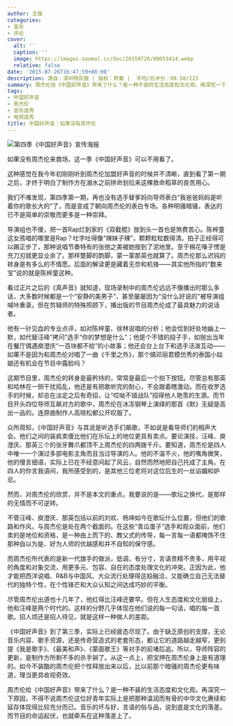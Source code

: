 ```yaml
---
author: 王俊
categories:
- 音乐
- 评论
cover:
  alt: ''
  caption: ''
  image: https://images.soomal.cc/doc/20150726/00053414.webp
  relative: false
date: '2015-07-26T16:47:59+08:00'
description: 源自：深圳特区报 | 版权：转载 |  平均/总评分：08.58/223
summary: 周杰伦给《中国好声音》带来了什么？是一种不装的生活态度和文化观。再深究一下原因，不得不说周杰伦这位好青年实际上是把那种温润而有骨的中华文化赓续和延存体现得比较充分而已。音乐的坏与好，言语的俗与品，说到底是文化的落差。而节目的命运起伏，也就牵系在这种落差上了。
tags:
- 中国好声音
- 周杰伦
- 音乐选秀
- 电视选秀
title: 中国好声音：如果没有周杰伦
---
```


![第四季《中国好声音》宣传海报](https://images.soomal.cc/doc/20150726/00053414.webp)





如果没有周杰伦来救场，这一季《中国好声音》可以不用看了。

这种感觉在我今年初刚刚听到周杰伦加盟好声音的时候并不清晰，直到看了第一期之后，才终于明白了制作方在溺水之前拼命划拉来这棵救命稻草的良苦用心。

我们不难发现，第四季第一期，再也没有选手替爹妈向导师表白“我爸爸妈妈是听着你的歌长大的”了，而是变成了朝向周杰伦的表白专场。各种明骚暗骚，表达的已不是简单的崇敬而更多是一种崇拜。

导演组也不傻，把一首Rap烂到家的《双截棍》放到头一首也是煞费苦心。陈梓童这女孩唱的哪里是Rap？吐字吐得像“辣妹子辣”，颗颗粒粒数得清。拍子正经得可以踢正步了，那种说唱节奏特有的张弛之美被她按到了泥地里。至于棉花嗓子愣是充刀刃就更显业余了。那样蹩脚的韵脚，蒙一蒙那英也就算了。周杰伦那么迟钝的转身是有多么的不情愿。后面的解读更是藏着无奈和机锋――其实他所指的“数来宝”说的就是陈梓童这种。

看过正片之后的《真声音》就知道，现场录制中的周杰伦远远不像播出时那么多话，大多数时候都是一个“安静的美男子”，甚至屡屡因为“没什么好说的”被导演组喊咔重录。但在剪辑师的特殊照顾下，播出版的节目周杰伦成了最具魅力的说话者。

他有一针见血的专业点评，如对陈梓童、徐林说唱的分析；他会恰到好处地幽上一默，如代替汪峰“拷问”选手“你的梦想是什么”；他是个不错的段子手，如抛出当年在餐厅偶遇庾澄庆“一百块都不给”的小故事；他还会台上台下和选手活泼互动――如果不是因为和周杰伦对唱了一曲《千里之外》，那个搞邓丽君模仿秀的泰国小姑娘还有机会在节目中露脸吗？

这期节目里，周杰伦的转身是最矜持的，常常是最后一个拍下按钮。尽管总有那英和哈林在一侧干扰捣乱，他还是有把歌听完的耐心，不会跟着瞎激动。而在收罗选手的时候，却总在淡定之后有奇招，让“哎呦不错战队”招得他人艳羡的生源。而节目开头四位导师互飙对方的歌中，周杰伦在冰冻钢琴上演绎的那首《默》无疑是高出一品的。连原曲制作人高晓松都公开叹服了。

众所周知，《中国好声音》与其说是听选手们飙歌，不如说是看导师们的相声大会。他们之间的装疯卖傻比他们在乐坛上的地位更具有卖点。要论演技，汪峰、庾澄庆、那英三个的张牙舞爪都顶不上周杰伦的四两拨千斤。要知道，周杰伦是四人中唯一一个演过多部电影主角而且当过导演的人。他的不温不火，他的嘴角微笑，他的慢言细语，实际上已在不经意间起了风云，自然而然地把自己托成了主角。在四人的你言我语间，我所感受到的，是其他三位老将对这位后生的一丝谄媚和妒忌。

然而，对周杰伦的欣赏，并不是本文的重点。我要说的是――歌坛之换代，是那样的无情而不可逆转。

不管汪峰、庾澄庆、那英包括以前的刘欢、杨坤如今在歌坛什么位置，但他们的歌路和作风，与周杰伦是处在两个截面的。在这些“青瓜蛋子”选手和观众面前，他们卖的是地位和资格，是一种由上而下的、教父式的传导，每一言每一语都掩饰不住那种自以为是、好为人师的优越感和并不自知的保守感。

而周杰伦所代表的是新一代旗手的做派，低调，有分寸，言语贵精不贵多，用平视的角度和对象交流，用更多元、包容、自在的态度处理文化的冲突。正因为此，他才能把西洋说唱、R&B与中国风、大众流行处理得这般融洽，又能确立自己无法替代的独特个性，在个性锋芒和大众认知之间达成巧妙的平衡。

尽管周杰伦出道也十几年了，他红得比汪峰还要早。但在人生态度和文化层级上，他和汪峰是两个时代的。这样的分野几乎体现在他们说的每一句话，唱的每一首歌。招人烦还是招人待见，就是这样一种做人的差距。

《中国好声音》到了第三季，实际上已经疲态尽现了。由于缺乏原创的支撑，无论音乐内容、歌手资源，还是传奇营造式的老套形态，都让它的道路越走越窄，更别提《我是歌手》、《最美和声》、《蒙面歌王》等对手的前堵后追。所以，导师阵容的更新，是制作方所剩不多的杀手锏了。从这一点上，把宝押在周杰伦身上是有道理的。如今不装酷的周杰伦把个性释放出来以后，比以前那个暗骚的周杰伦更有味道，理当更具收视奇效。

周杰伦给《中国好声音》带来了什么？是一种不装的生活态度和文化观。再深究一下原因，不得不说周杰伦这位好青年实际上是把那种温润而有骨的中华文化赓续和延存体现得比较充分而已。音乐的坏与好，言语的俗与品，说到底是文化的落差。而节目的命运起伏，也就牵系在这种落差上了。